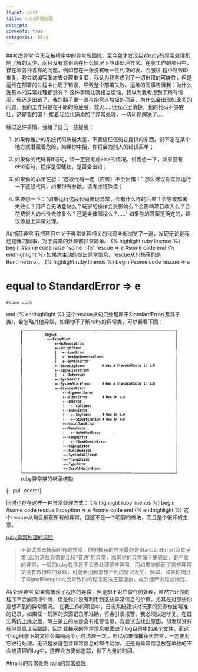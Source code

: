 ```yaml
---
layout: post
title: ruby异常处理
excerpt:
comments: true
categories: blog
---
```


##考虑异常
今天我被程序中的异常所困扰，至今我才发现我对ruby的异常处理机制了解的太少，而且没有意识到在什么情况下应该处理异常。在我工作的项目中，存在着各种各样的问题，例如存在一张没有唯一性约束的表，合服过
程中导致ID重复，我尝试编写脚本去处理重复ID，我认为我考虑到了一切出错的可能性，但是运维在部署的过程中出现了错误，导致整个部署失败。运维的同事告诉我：为什么连基本的异常处理都没有？
这件事情让我相当懊恼，我以为我考虑到了所有情况，但还是出错了，我的脑子里一直在抱怨这垃圾的项目，为什么会出现如此多的问题，我的工作只是在不断的擦屁股，救火.....但我心里清楚，我的代码不够健壮，这是我的错！
接着我给代码添加了异常处理，一切问题解决了....

经过这件事情，我给了自己一些提醒：

1. 如果你维护的系统代码质量太差，不要信任任何它提供的东西，说不定在某个地方就潜藏着危险，如果你中招，你将会为别人的错误买单；

2. 如果你的代码有if语句，请一定要考虑else的情况。试着想一下，如果没有else语句，程序是否健壮，是否会出错；

3. 如果你的心里在想：“这段代码一定（应该）不会出错！” 那么建议你实际运行一下这段代码，如果带有参数，请考虑特殊值；

4. 需要想一下：“如果运行这段代码出现异常，会有什么样的后果？会导致部署失败么？用户会无法登陆么？玩家的操作会受影响么？会影响项目收入么？会花费很大的代价去修复么？还是会被鄙视么？.....”
如果你的答案是确定的，建议添加上异常处理。

##捕获异常
我把项目中关于异常处理相关的代码全部浏览了一遍，发现无论是我还是我的同事，对于异常的处理都非常简单。
{% highlight ruby linenos %}
begin
    #some code
    raise "some info"
rescue => e
    #some code
end
{% endhighlight %}
如果你主动的抛出异常信息，rescue从句捕获的是RuntimeError。
{% highlight ruby linenos %}
begin
    #some code
rescue => e
# equal to StandardError => e
    #some code
end
{% endhighlight %}
这个rescue从句只处理属于StandardError(及其子类)，会忽略其他异常，如果你不了解ruby的异常类，可以看看下图：
<figure>
    <img src="/images/ruby-exception-class.png">
    <figcaption>ruby异常类的继承结构</figcaption>
</figure>
{: .pull-center}

同时也存在这样一种异常处理方式：
{% highlight ruby linenos %}
begin
    #some code
rescue Exception => e
    #some code
end
{% endhighlight %}
这个rescue从句会捕获所有的异常。但这不是一个明智的做法，而且是个很坏的主意。

[ruby异常处理的风险](http://www.mikeperham.com/2012/03/03/the-perils-of-rescue-exception/)

> 不要试图去捕获所有的异常，你所捕获的异常最好是StandardError(及其子类),因为这些异常是比较“普通”的异常，而其他的异常属于更底层，更严重的异常，一般的ruby程序是不会去处理这些异常，而如果你捕获了这些异常又没有做相应的处理，可能会引起意想不到的情况发生。例如，如果你捕获了SignalException,会导致你的程序无法正常退出，成为僵尸进程或线程。


##处理异常
如果你捕获了程序的异常，但是却不对它做任何处理，虽然它让你的程序不会崩溃或中断，但是你并没有利用到这些异常信息的价值，尤其是对那些你意想不到的异常情况。
在我工作的项目中，日志系统要求对玩家的资源做出精准的记录，如果任一玩家的资源记录不准确，将会引发报警，我必须快速修复。在日志系统上线之后，隔三差五的总是会有报警信息，我尝试去找出原因，却发现没有任何信息让我跟踪，因为我捕获的异常信息被丢进了log目录中的某个文件，而这个log目录下的文件会每隔两个小时清理一次...
所以如果你捕获到异常，一定要对它进行处理，无论是发送包含异常信息的邮件给你，还是将异常信息放在单独的不会被清理的log中，这样会方便你追踪，省下大量的时间。


##rails的异常处理
[rails的异常处理](http://monkeyandcrow.com/blog/reading_rails_handling_exceptions/)